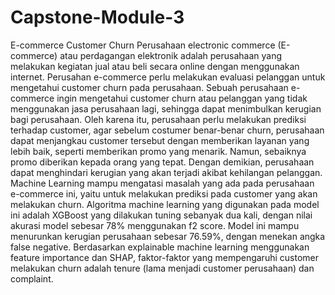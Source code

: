 # Capstone-Module-3
E-commerce Customer Churn
Perusahaan electronic commerce (E-commerce) atau perdagangan elektronik adalah perusahaan yang melakukan kegiatan jual atau beli secara online dengan menggunakan internet. Perusahan e-commerce perlu melakukan evaluasi pelanggan untuk mengetahui customer churn pada perusahaan.
Sebuah perusahaan e-commerce ingin mengetahui customer churn atau pelanggan yang tidak menggunakan jasa perusahaan lagi, sehingga dapat menimbulkan kerugian bagi perusahaan. Oleh karena itu, perusahaan perlu melakukan prediksi terhadap customer, agar sebelum costumer benar-benar churn, perusahaan dapat menjangkau customer tersebut dengan memberikan layanan yang lebih baik, seperti memberikan promo yang menarik. Namun, sebaiknya promo diberikan kepada orang yang tepat. Dengan demikian, perusahaan dapat menghindari kerugian yang akan terjadi akibat kehilangan pelanggan.
Machine Learning mampu mengatasi masalah yang ada pada perusahaan e-commerce ini, yaitu untuk melakukan prediksi pada customer yang akan melakukan churn. Algoritma machine learning yang digunakan pada model ini adalah XGBoost yang dilakukan tuning sebanyak dua kali, dengan nilai akurasi model sebesar 78% menggunakan f2 score. Model ini mampu menurunkan kerugian perusahaan sebesar 76.59%, dengan menekan angka false negative.
Berdasarkan explainable machine learning menggunakan feature importance dan SHAP, faktor-faktor yang mempengaruhi customer melakukan churn adalah tenure (lama menjadi customer perusahaan) dan complaint.
